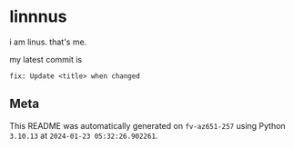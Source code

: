 # linnnus

i am linus. that's me.

my latest commit is

```
fix: Update <title> when changed
```

## Meta

This README was automatically generated on `fv-az651-257` using Python
`3.10.13` at `2024-01-23 05:32:26.902261`.
